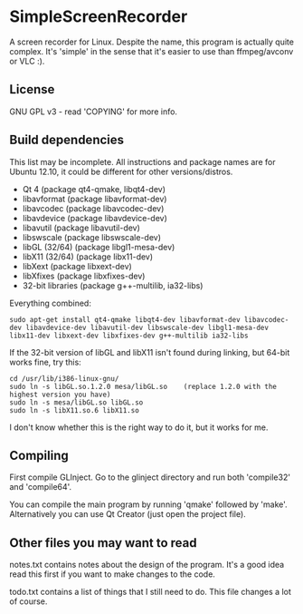SimpleScreenRecorder
====================

A screen recorder for Linux. Despite the name, this program is actually quite complex. It's 'simple' in the sense that it's easier to use than ffmpeg/avconv or VLC :).

License
-------

GNU GPL v3 - read 'COPYING' for more info.

Build dependencies
------------------

This list may be incomplete. All instructions and package names are for Ubuntu 12.10, it could be different for other versions/distros.
- Qt 4 (package qt4-qmake, libqt4-dev)
- libavformat (package libavformat-dev)
- libavcodec (package libavcodec-dev)
- libavdevice (package libavdevice-dev)
- libavutil (package libavutil-dev)
- libswscale (package libswscale-dev)
- libGL (32/64) (package libgl1-mesa-dev)
- libX11 (32/64) (package libx11-dev)
- libXext (package libxext-dev)
- libXfixes (package libxfixes-dev)
- 32-bit libraries (package g++-multilib, ia32-libs)

Everything combined:

    sudo apt-get install qt4-qmake libqt4-dev libavformat-dev libavcodec-dev libavdevice-dev libavutil-dev libswscale-dev libgl1-mesa-dev libx11-dev libxext-dev libxfixes-dev g++-multilib ia32-libs

If the 32-bit version of libGL and libX11 isn't found during linking, but 64-bit works fine, try this:

    cd /usr/lib/i386-linux-gnu/
    sudo ln -s libGL.so.1.2.0 mesa/libGL.so    (replace 1.2.0 with the highest version you have)
    sudo ln -s mesa/libGL.so libGL.so
    sudo ln -s libX11.so.6 libX11.so

I don't know whether this is the right way to do it, but it works for me.

Compiling
---------

First compile GLInject. Go to the glinject directory and run both 'compile32' and 'compile64'.

You can compile the main program by running 'qmake' followed by 'make'. Alternatively you can use Qt Creator (just open the project file).

Other files you may want to read
--------------------------------

notes.txt contains notes about the design of the program. It's a good idea read this first if you want to make changes to the code.

todo.txt contains a list of things that I still need to do. This file changes a lot of course.

